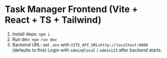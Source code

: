 # Task Manager Frontend (Vite + React + TS + Tailwind)
1) Install deps: `npm i`
2) Run dev: `npm run dev`
3) Backend URL: set `.env` with `VITE_API_URL=http://localhost:8080` (defaults to this)
Login with `admin@local` / `admin123` after backend starts.
